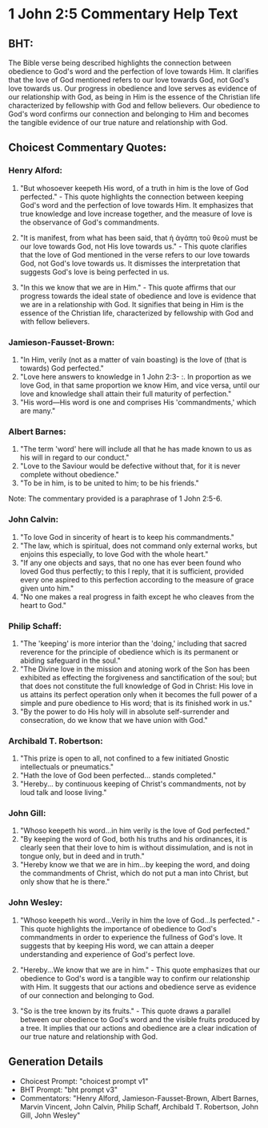 # 1 John 2:5 Commentary Help Text

## BHT:
The Bible verse being described highlights the connection between obedience to God's word and the perfection of love towards Him. It clarifies that the love of God mentioned refers to our love towards God, not God's love towards us. Our progress in obedience and love serves as evidence of our relationship with God, as being in Him is the essence of the Christian life characterized by fellowship with God and fellow believers. Our obedience to God's word confirms our connection and belonging to Him and becomes the tangible evidence of our true nature and relationship with God.

## Choicest Commentary Quotes:
### Henry Alford:
1. "But whosoever keepeth His word, of a truth in him is the love of God perfected." - This quote highlights the connection between keeping God's word and the perfection of love towards Him. It emphasizes that true knowledge and love increase together, and the measure of love is the observance of God's commandments.

2. "It is manifest, from what has been said, that ἡ ἀγάπη τοῦ θεοῦ must be our love towards God, not His love towards us." - This quote clarifies that the love of God mentioned in the verse refers to our love towards God, not God's love towards us. It dismisses the interpretation that suggests God's love is being perfected in us.

3. "In this we know that we are in Him." - This quote affirms that our progress towards the ideal state of obedience and love is evidence that we are in a relationship with God. It signifies that being in Him is the essence of the Christian life, characterized by fellowship with God and with fellow believers.

### Jamieson-Fausset-Brown:
1. "In Him, verily (not as a matter of vain boasting) is the love of (that is towards) God perfected."
2. "Love here answers to knowledge in 1 John 2:3- :. In proportion as we love God, in that same proportion we know Him, and vice versa, until our love and knowledge shall attain their full maturity of perfection."
3. "His word—His word is one and comprises His 'commandments,' which are many."

### Albert Barnes:
1. "The term 'word' here will include all that he has made known to us as his will in regard to our conduct."
2. "Love to the Saviour would be defective without that, for it is never complete without obedience."
3. "To be in him, is to be united to him; to be his friends."

Note: The commentary provided is a paraphrase of 1 John 2:5-6.

### John Calvin:
1. "To love God in sincerity of heart is to keep his commandments."
2. "The law, which is spiritual, does not command only external works, but enjoins this especially, to love God with the whole heart."
3. "If any one objects and says, that no one has ever been found who loved God thus perfectly; to this I reply, that it is sufficient, provided every one aspired to this perfection according to the measure of grace given unto him."
4. "No one makes a real progress in faith except he who cleaves from the heart to God."

### Philip Schaff:
1. "The 'keeping' is more interior than the 'doing,' including that sacred reverence for the principle of obedience which is its permanent or abiding safeguard in the soul." 
2. "The Divine love in the mission and atoning work of the Son has been exhibited as effecting the forgiveness and sanctification of the soul; but that does not constitute the full knowledge of God in Christ: His love in us attains its perfect operation only when it becomes the full power of a simple and pure obedience to His word; that is its finished work in us."
3. "By the power to do His holy will in absolute self-surrender and consecration, do we know that we have union with God."

### Archibald T. Robertson:
1. "This prize is open to all, not confined to a few initiated Gnostic intellectuals or pneumatics."
2. "Hath the love of God been perfected... stands completed."
3. "Hereby... by continuous keeping of Christ's commandments, not by loud talk and loose living."

### John Gill:
1. "Whoso keepeth his word...in him verily is the love of God perfected." 
2. "By keeping the word of God, both his truths and his ordinances, it is clearly seen that their love to him is without dissimulation, and is not in tongue only, but in deed and in truth."
3. "Hereby know we that we are in him...by keeping the word, and doing the commandments of Christ, which do not put a man into Christ, but only show that he is there."

### John Wesley:
1. "Whoso keepeth his word...Verily in him the love of God...Is perfected." - This quote highlights the importance of obedience to God's commandments in order to experience the fullness of God's love. It suggests that by keeping His word, we can attain a deeper understanding and experience of God's perfect love.

2. "Hereby...We know that we are in him." - This quote emphasizes that our obedience to God's word is a tangible way to confirm our relationship with Him. It suggests that our actions and obedience serve as evidence of our connection and belonging to God.

3. "So is the tree known by its fruits." - This quote draws a parallel between our obedience to God's word and the visible fruits produced by a tree. It implies that our actions and obedience are a clear indication of our true nature and relationship with God.


## Generation Details
- Choicest Prompt: "choicest prompt v1"
- BHT Prompt: "bht prompt v3"
- Commentators: "Henry Alford, Jamieson-Fausset-Brown, Albert Barnes, Marvin Vincent, John Calvin, Philip Schaff, Archibald T. Robertson, John Gill, John Wesley"
